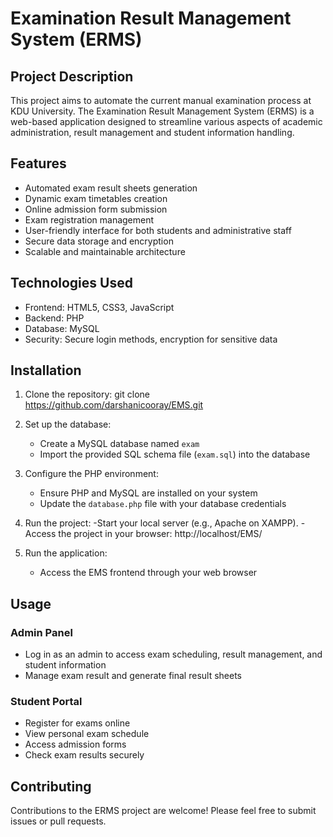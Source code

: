# Examination Result Management System (ERMS)

## Project Description
This project aims to automate the current manual examination process at KDU University. The Examination Result Management System (ERMS) is a web-based application designed to streamline various aspects of academic administration, result management and student information handling.

## Features
- Automated exam result sheets generation
- Dynamic exam timetables creation
- Online admission form submission
- Exam registration management
- User-friendly interface for both students and administrative staff
- Secure data storage and encryption
- Scalable and maintainable architecture

## Technologies Used
- Frontend: HTML5, CSS3, JavaScript
- Backend: PHP
- Database: MySQL
- Security: Secure login methods, encryption for sensitive data

## Installation
1.  Clone the repository:
git clone https://github.com/darshanicooray/EMS.git

2. Set up the database:
   - Create a MySQL database named `exam`
   - Import the provided SQL schema file (`exam.sql`) into the database
3. Configure the PHP environment:
   - Ensure PHP and MySQL are installed on your system
   - Update the `database.php` file with your database credentials

4. Run the project:
-Start your local server (e.g., Apache on XAMPP).
-Access the project in your browser:
http://localhost/EMS/

5. Run the application:
   - Access the EMS frontend through your web browser 

## Usage
### Admin Panel
- Log in as an admin to access exam scheduling, result management, and student information
- Manage exam result and generate final result sheets

### Student Portal
- Register for exams online
- View personal exam schedule
- Access admission forms
- Check exam results securely

## Contributing
Contributions to the ERMS project are welcome! Please feel free to submit issues or pull requests.

